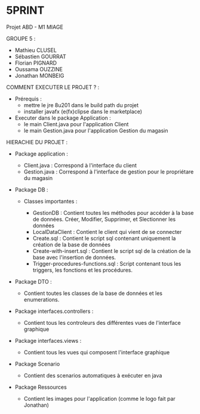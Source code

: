 # 5PRINT
Projet ABD - M1 MIAGE

GROUPE 5 : 

- Mathieu CLUSEL
- Sébastien GOURRAT
- Florian PIGNARD
- Oussama OUZZINE
- Jonathan MONBEIG

COMMENT EXECUTER LE PROJET ? :

- Prérequis : 
   - mettre le jre 8u201 dans le build path du projet
   - installer javafx (e(fx)clipse dans le marketplace)
 - Executer dans le package Application : 
   - le main Client.java pour l'application Client 
   - le main Gestion.java pour l'application Gestion du magasin


HIERACHIE DU PROJET :

- Package application : 

   - Client.java : Correspond à l'interface du client
   - Gestion.java : Correspond à l'interface de gestion pour le propriétare du magasin

- Package DB :

  - Classes importantes :
  
    - GestionDB : Contient toutes les méthodes pour accéder à la base de données. Créer, Modifier, Supprimer, et Slectionner les données
    - LocalDataClient : Contient le client qui vient de se connecter
    - Create.sql : Contient le script sql contenant uniquement la création de la base de données
    - Create-with-insert.sql : Contient le script sql de la création de la base avec l'insertion de données.
    - Trigger-procedures-functions.sql : Script contenant tous les triggers, les fonctions et les procédures.
    
- Package DTO : 

  - Contient toutes les classes de la base de données et les enumerations.
  
- Package interfaces.controllers : 

  - Contient tous les controleurs des différentes vues de l'interface graphique

- Package interfaces.views :

  - Contient tous les vues qui composent l'interface graphique
  
- Package Scenario
   
   - Contient des scenarios automatiques à exécuter en java
   
- Package Ressources

   - Contient les images pour l'application (comme le logo fait par Jonathan)
